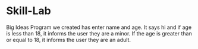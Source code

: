 # Skill-Lab
Big Ideas
Program we created has enter name and age.
It says hi and if age is less than 18, it informs the user they are a minor.
If the age is greater than or equal to 18, it informs the user they are an adult.